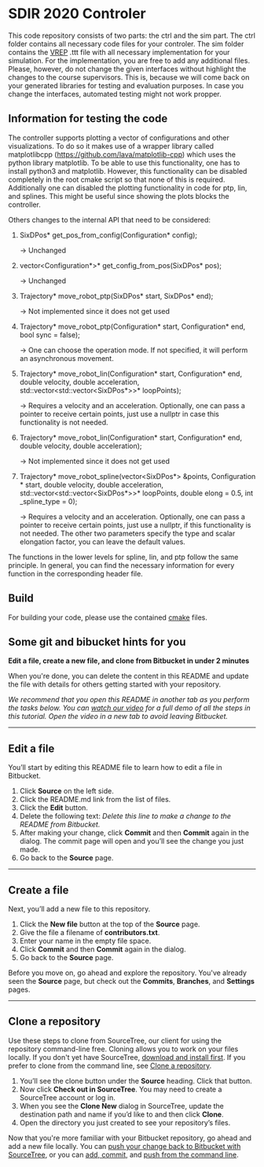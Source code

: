 # SDIR 2020 Controler
This code repository consists of two parts: the ctrl and the sim part. The ctrl folder contains all necessary code files for your controler. The sim folder contains the [VREP](https://www.coppeliarobotics.com/) .ttt file with all necessary implementation for your simulation.
For the implementation, you are free to add any additional files. Please, however, do not change the given interfaces without highlight the changes to the course supervisors. This is, because we will come back on your generated libraries for testing and evaluation purposes. In case you change the interfaces, automated testing might not work propper.

## Information for testing the code

The controller supports plotting a vector of configurations and other visualizations. To do so it makes use of a
wrapper library called matplotlibcpp (https://github.com/lava/matplotlib-cpp) which uses the python library
matplotlib. To be able to use this functionality, one has to install python3 and matplotlib. However, this
functionality can be disabled completely in the root cmake script so that none of this is required. Additionally
one can disabled the plotting functionality in code for ptp, lin, and splines. This might be useful since
showing the plots blocks the controller.

Others changes to the internal API that need to be considered:

1. SixDPos* get_pos_from_config(Configuration* config);
   
   -> Unchanged
   

2. vector<Configuration*>* get_config_from_pos(SixDPos* pos);
   
   -> Unchanged
   

3. Trajectory* move_robot_ptp(SixDPos* start, SixDPos* end);
   
    -> Not implemented since it does not get used
   

4. Trajectory* move_robot_ptp(Configuration* start, Configuration* end, bool sync = false);
   
    -> One can choose the operation mode. If not specified, it will perform an asynchronous movement.
   

5. Trajectory* move_robot_lin(Configuration* start, Configuration* end, double velocity, double acceleration, std::vector<std::vector<SixDPos*>>* loopPoints);

   -> Requires a velocity and an acceleration. Optionally, one can pass a pointer to receive certain points, just use 
   a nullptr in case this functionality is not needed.
   

6. Trajectory* move_robot_lin(Configuration* start, Configuration* end, double velocity, double acceleration);

   -> Not implemented since it does not get used
   

7. Trajectory* move_robot_spline(vector<SixDPos*> &points, Configuration * start, double velocity, double acceleration, std::vector<std::vector<SixDPos*>>* loopPoints, double elong = 0.5, int _spline_type = 0);

    -> Requires a velocity and an acceleration. Optionally, one can pass a pointer to receive certain points, just use
   a nullptr, if this functionality is not needed. The other two parameters specify the type and scalar elongation
   factor, you can leave the default values.

The functions in the lower levels for spline, lin, and ptp follow the same principle. In general, you can find the
necessary information for every function in the corresponding header file.

## Build
For building your code, please use the contained [cmake](https://cmake.org/) files.


## Some git and bibucket hints for you

**Edit a file, create a new file, and clone from Bitbucket in under 2 minutes**

When you're done, you can delete the content in this README and update the file with details for others getting started with your repository.

*We recommend that you open this README in another tab as you perform the tasks below. You can [watch our video](https://youtu.be/0ocf7u76WSo) for a full demo of all the steps in this tutorial. Open the video in a new tab to avoid leaving Bitbucket.*

---

## Edit a file

You’ll start by editing this README file to learn how to edit a file in Bitbucket.

1. Click **Source** on the left side.
2. Click the README.md link from the list of files.
3. Click the **Edit** button.
4. Delete the following text: *Delete this line to make a change to the README from Bitbucket.*
5. After making your change, click **Commit** and then **Commit** again in the dialog. The commit page will open and you’ll see the change you just made.
6. Go back to the **Source** page.

---

## Create a file

Next, you’ll add a new file to this repository.

1. Click the **New file** button at the top of the **Source** page.
2. Give the file a filename of **contributors.txt**.
3. Enter your name in the empty file space.
4. Click **Commit** and then **Commit** again in the dialog.
5. Go back to the **Source** page.

Before you move on, go ahead and explore the repository. You've already seen the **Source** page, but check out the **Commits**, **Branches**, and **Settings** pages.

---

## Clone a repository

Use these steps to clone from SourceTree, our client for using the repository command-line free. Cloning allows you to work on your files locally. If you don't yet have SourceTree, [download and install first](https://www.sourcetreeapp.com/). If you prefer to clone from the command line, see [Clone a repository](https://confluence.atlassian.com/x/4whODQ).

1. You’ll see the clone button under the **Source** heading. Click that button.
2. Now click **Check out in SourceTree**. You may need to create a SourceTree account or log in.
3. When you see the **Clone New** dialog in SourceTree, update the destination path and name if you’d like to and then click **Clone**.
4. Open the directory you just created to see your repository’s files.

Now that you're more familiar with your Bitbucket repository, go ahead and add a new file locally. You can [push your change back to Bitbucket with SourceTree](https://confluence.atlassian.com/x/iqyBMg), or you can [add, commit,](https://confluence.atlassian.com/x/8QhODQ) and [push from the command line](https://confluence.atlassian.com/x/NQ0zDQ).